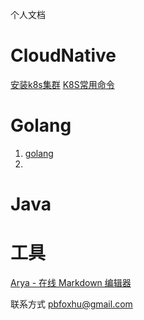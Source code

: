 个人文档

# CloudNative
[安装k8s集群](_posts/k8s-cluster-install.md)
[K8S常用命令](_posts/2021-8-25-K8S命令.md)

# Golang
1. [golang](_posts/golang.md)
2. 

# Java


# 工具
[Arya - 在线 Markdown 编辑器](_posts/tools/2021-08-25-Arya_editor_online.md)

联系方式 pbfoxhu@gmail.com

